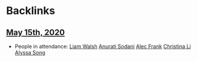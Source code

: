 
# Backlinks
## [May 15th, 2020](<May 15th, 2020.md>)
- People in attendance: [Liam Walsh](<Liam Walsh.md>) [Anurati Sodani](<Anurati Sodani.md>) [Alec Frank](<Alec Frank.md>) [Christina Li](<Christina Li.md>) [Alyssa Song](<Alyssa Song.md>)

